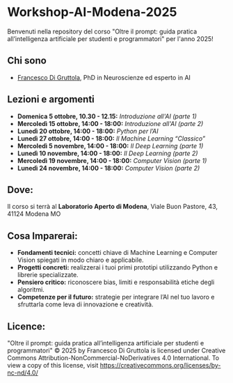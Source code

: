 # Workshop-AI-Modena-2025
Benvenuti nella repository del corso "Oltre il prompt: guida pratica all’intelligenza artificiale per studenti e programmatori" per l'anno 2025!

## Chi sono

* [Francesco Di Gruttola](https://www.cerebest.com/), PhD in Neuroscienze ed esperto in AI

## Lezioni e argomenti

* **Domenica 5 ottobre, 10.30 - 12.15:** *Introduzione all'AI (parte 1)*
* **Mercoledì 15 ottobre, 14:00 - 18:00:** *Introduzione all'AI (parte 2)*
* **Lunedì 20 ottobre, 14:00 - 18:00:** *Python per l’AI*
* **Lunedì 27 ottobre, 14:00 - 18:00:** *Il Machine Learning “Classico”*
* **Mercoledì 5 novembre, 14:00 - 18:00:** *Il Deep Learning (parte 1)*
* **Lunedì 10 novembre, 14:00 - 18:00:** *Il Deep Learning (parte 2)*
* **Mercoledì 19 novembre, 14:00 - 18:00:** *Computer Vision (parte 1)*
* **Lunedì 24 novembre, 14:00 - 18:00:** *Computer Vision (parte 2)*

## Dove:

Il corso si terrà al **Laboratorio Aperto di Modena**, Viale Buon Pastore, 43, 41124 Modena MO

## Cosa Imparerai:

* **Fondamenti tecnici:** concetti chiave di Machine Learning e Computer Vision spiegati in modo chiaro e applicabile.
* **Progetti concreti:** realizzerai i tuoi primi prototipi utilizzando Python e librerie specializzate.
* **Pensiero critico:** riconoscere bias, limiti e responsabilità etiche degli algoritmi.
* **Competenze per il futuro:** strategie per integrare l’AI nel tuo lavoro e sfruttarla come leva di innovazione e creatività.

## Licence:

"Oltre il prompt: guida pratica all’intelligenza artificiale per studenti e programmatori" © 2025 by Francesco Di Gruttola is licensed under Creative Commons Attribution-NonCommercial-NoDerivatives 4.0 International. To view a copy of this license, visit https://creativecommons.org/licenses/by-nc-nd/4.0/


